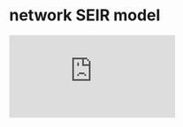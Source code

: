 network SEIR model
============

![???](https://github.com/parksw3/networkSEIR/blob/master/fig/corrected_GI.pdf)
